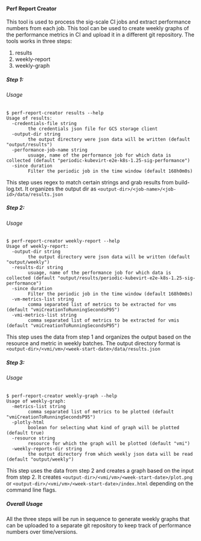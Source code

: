 #### Perf Report Creator

This tool is used to process the sig-scale CI jobs and extract performance numbers from each job. This tool can be used
to create weekly graphs of the performance metrics in CI and upload it in a different git repository.
The tools works in three steps:

1. results
2. weekly-report
3. weekly-graph

##### Step 1:

###### Usage

```shell
$ perf-report-creator results --help
Usage of results:
  -credentials-file string
        the credentials json file for GCS storage client
  -output-dir string
        the output directory were json data will be written (default "output/results")
  -performance-job-name string
        usuage, name of the performance job for which data is collected (default "periodic-kubevirt-e2e-k8s-1.25-sig-performance")
  -since duration
        Filter the periodic job in the time window (default 168h0m0s)
```

This step uses regex to match certain strings and grab results from build-log.txt. It organizes the output dir as 
`<output-dir>/<job-name>/<job-id>/data/results.json`

##### Step 2:

###### Usage

```shell
$ perf-report-creator weekly-report --help
Usage of weekly-report:
  -output-dir string
        the output directory were json data will be written (default "output/weekly")
  -results-dir string
        usuage, name of the performance job for which data is collected (default "output/results/periodic-kubevirt-e2e-k8s-1.25-sig-performance")
  -since duration
        Filter the periodic job in the time window (default 168h0m0s)
  -vm-metrics-list string
        comma separated list of metrics to be extracted for vms (default "vmiCreationToRunningSecondsP95")
  -vmi-metrics-list string
        comma separated list of metrics to be extracted for vmis (default "vmiCreationToRunningSecondsP95")

```

This step uses the data from step 1 and organizes the output based on the resource and metric in weekly batches. The 
output directory format is `<output-dir>/<vmi/vm>/<week-start-date>/data/results.json`


##### Step 3:

###### Usage

```shell
$ perf-report-creator weekly-graph --help
Usage of weekly-graph:
  -metrics-list string
        comma separated list of metrics to be plotted (default "vmiCreationToRunningSecondsP95")
  -plotly-html
        boolean for selecting what kind of graph will be plotted (default true)
  -resource string
        resource for which the graph will be plotted (default "vmi")
  -weekly-reports-dir string
        the output directory from which weekly json data will be read (default "output/weekly")

```

This step uses the data from step 2 and creates a graph based on the input from step 2. It creates `<output-dir>/<vmi/vm>/<week-start-date>/plot.png`
or `<output-dir>/<vmi/vm>/<week-start-date>/index.html` depending on the command line flags.

##### Overall Usage

All the three steps will be run in sequence to generate weekly graphs that can be uploaded to a separate git repository
to keep track of performance numbers over time/versions.